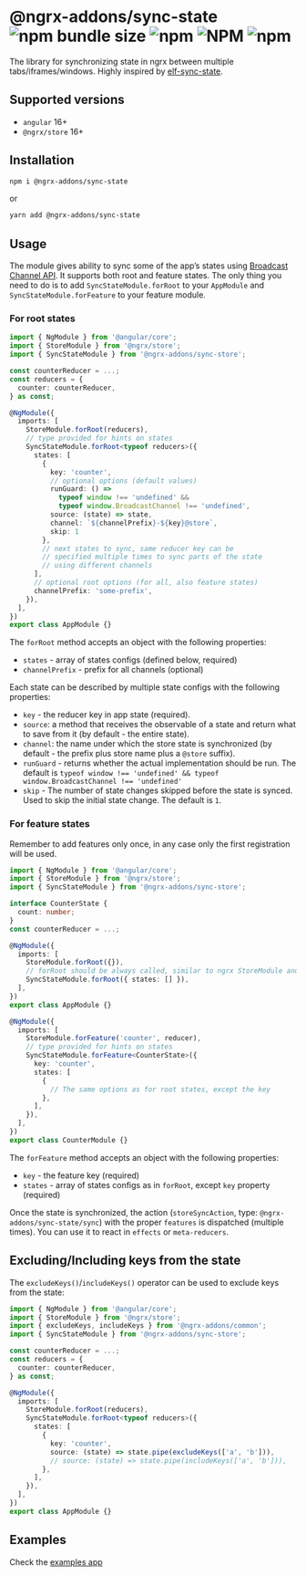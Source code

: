 # @ngrx-addons/sync-state ![npm bundle size](https://img.shields.io/bundlephobia/minzip/@ngrx-addons/sync-state?color=%236969b3) ![npm](https://img.shields.io/npm/dm/@ngrx-addons/sync-state?color=%2351ae17) ![NPM](https://img.shields.io/npm/l/@ngrx-addons/sync-state?color=%23f55d3e) ![npm](https://img.shields.io/npm/v/@ngrx-addons/sync-state?color=%2366101f)

The library for synchronizing state in ngrx between multiple tabs/iframes/windows. Highly inspired by [elf-sync-state](https://github.com/RicardoJBarrios/elf-sync-state).

## Supported versions

- `angular` 16+
- `@ngrx/store` 16+

## Installation

```bash
npm i @ngrx-addons/sync-state
```

or

```bash
yarn add @ngrx-addons/sync-state
```

## Usage

The module gives ability to sync some of the app’s states using [Broadcast Channel API](https://developer.mozilla.org/en-US/docs/Web/API/Broadcast_Channel_API). It supports both root and feature states. The only thing you need to do is to add `SyncStateModule.forRoot` to your `AppModule` and `SyncStateModule.forFeature` to your feature module.

### For root states

```ts
import { NgModule } from '@angular/core';
import { StoreModule } from '@ngrx/store';
import { SyncStateModule } from '@ngrx-addons/sync-store';

const counterReducer = ...;
const reducers = {
  counter: counterReducer,
} as const;

@NgModule({
  imports: [
    StoreModule.forRoot(reducers),
    // type provided for hints on states
    SyncStateModule.forRoot<typeof reducers>({
      states: [
        {
          key: 'counter',
          // optional options (default values)
          runGuard: () =>
            typeof window !== 'undefined' &&
            typeof window.BroadcastChannel !== 'undefined',
          source: (state) => state,
          channel: `${channelPrefix}-${key}@store`,
          skip: 1
        },
        // next states to sync, same reducer key can be
        // specified multiple times to sync parts of the state
        // using different channels
      ],
      // optional root options (for all, also feature states)
      channelPrefix: 'some-prefix',
    }),
  ],
})
export class AppModule {}
```

The `forRoot` method accepts an object with the following properties:

- `states` - array of states configs (defined below, required)
- `channelPrefix` - prefix for all channels (optional)

Each state can be described by multiple state configs with the following properties:

- `key` - the reducer key in app state (required).
- `source`: a method that receives the observable of a state and return what to save from it (by default - the entire state).
- `channel`: the name under which the store state is synchronized (by default - the prefix plus store name plus a `@store` suffix).
- `runGuard` - returns whether the actual implementation should be run. The default is `typeof window !== 'undefined' && typeof window.BroadcastChannel !== 'undefined'`
- `skip` - The number of state changes skipped before the state is synced. Used to skip the initial state change. The default is `1`.

### For feature states

Remember to add features only once, in any case only the first registration will be used.

```ts
import { NgModule } from '@angular/core';
import { StoreModule } from '@ngrx/store';
import { SyncStateModule } from '@ngrx-addons/sync-store';

interface CounterState {
  count: number;
}
const counterReducer = ...;

@NgModule({
  imports: [
    StoreModule.forRoot({}),
    // forRoot should be always called, similar to ngrx StoreModule and it's forFeature implementation.
    SyncStateModule.forRoot({ states: [] }),
  ],
})
export class AppModule {}

@NgModule({
  imports: [
    StoreModule.forFeature('counter', reducer),
    // type provided for hints on states
    SyncStateModule.forFeature<CounterState>({
      key: 'counter',
      states: [
        {
          // The same options as for root states, except the key
        },
      ],
    }),
  ],
})
export class CounterModule {}
```

The `forFeature` method accepts an object with the following properties:

- `key` - the feature key (required)
- `states` - array of states configs as in `forRoot`, except `key` property (required)

Once the state is synchronized, the action (`storeSyncAction`, type: `@ngrx-addons/sync-state/sync`) with the proper `features` is dispatched (multiple times). You can use it to react in `effects` or `meta-reducers`.

## Excluding/Including keys from the state​

The `excludeKeys()`/`includeKeys()` operator can be used to exclude keys from the state:

```ts
import { NgModule } from '@angular/core';
import { StoreModule } from '@ngrx/store';
import { excludeKeys, includeKeys } from '@ngrx-addons/common';
import { SyncStateModule } from '@ngrx-addons/sync-store';

const counterReducer = ...;
const reducers = {
  counter: counterReducer,
} as const;

@NgModule({
  imports: [
    StoreModule.forRoot(reducers),
    SyncStateModule.forRoot<typeof reducers>({
      states: [
        {
          key: 'counter',
          source: (state) => state.pipe(excludeKeys(['a', 'b'])),
          // source: (state) => state.pipe(includeKeys(['a', 'b'])),
        },
      ],
    }),
  ],
})
export class AppModule {}
```

## Examples

Check the [examples app](../../apps/examples)

